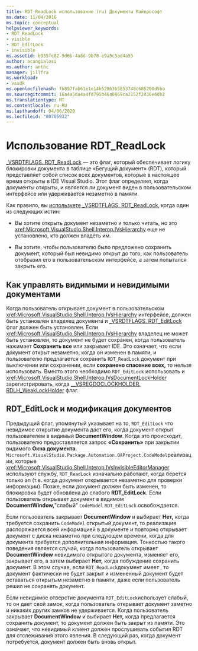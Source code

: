 ```yaml
---
title: RDT_ReadLock использование (ru) Документы Майкрософт
ms.date: 11/04/2016
ms.topic: conceptual
helpviewer_keywords:
- RDT_ReadLock
- visible
- RDT_EditLock
- invisible
ms.assetid: b935fc82-9d6b-4a8d-9b70-e9a5c5ad4a55
author: acangialosi
ms.author: anthc
manager: jillfra
ms.workload:
- vssdk
ms.openlocfilehash: fb897fab61e1e14b52863b5853748c685200d5ba
ms.sourcegitcommit: 16a4a5da4a4fd795b46a0869ca2152f2d36e6db2
ms.translationtype: MT
ms.contentlocale: ru-RU
ms.lasthandoff: 04/06/2020
ms.locfileid: "80705932"
---
```

# <a name="rdt_readlock-usage"></a>Использование RDT_ReadLock

[_VSRDTFLAGS. RDT_ReadLock](<xref:Microsoft.VisualStudio.Shell.Interop._VSRDTFLAGS.RDT_ReadLock>) — это флаг, который обеспечивает логику блокировки документа в таблице «Бегущий документ» (RDT), который представляет собой список всех документов, которые в настоящее время открыты в IDE Visual Studio. Этот флаг определяет, когда документы открыты, и является ли документ виден в пользовательском интерфейсе или удерживается незаметно в памяти.

Как правило, вы [используете _VSRDTFLAGS. RDT_ReadLock,](<xref:Microsoft.VisualStudio.Shell.Interop._VSRDTFLAGS.RDT_ReadLock>) когда один из следующих истин:

- Вы хотите открыть документ незаметно и только читать, но это <xref:Microsoft.VisualStudio.Shell.Interop.IVsHierarchy> еще не установлено, кто должен владеть им.

- Вы хотите, чтобы пользователю было предложено сохранить документ, который был невидимо открыт до того, как пользователь отобразил его в пользовательском интерфейсе, а затем попытался закрыть его.

## <a name="how-to-manage-visible-and-invisible-documents"></a>Как управлять видимыми и невидимыми документами

Когда пользователь открывает документ в пользовательском <xref:Microsoft.VisualStudio.Shell.Interop.IVsHierarchy> интерфейсе, должен быть установлен владелец документа и [_VSRDTFLAGS. RDT_EditLock](<xref:Microsoft.VisualStudio.Shell.Interop._VSRDTFLAGS.RDT_EditLock>) флаг должен быть установлен. Если <xref:Microsoft.VisualStudio.Shell.Interop.IVsHierarchy> владелец не может быть установлен, то документ не будет сохранен, когда пользователь нажимает **Сохранить все** или закрывает IDE. Это означает, что если документ открыт незаметно, когда он изменен в памяти, и пользователю предлагается сохранить `RDT_ReadLock` документ при выключении или сохранении, если **сохранено спасение всех,** то нельзя использовать. Вместо этого необходимо `RDT_EditLock` использовать и <xref:Microsoft.VisualStudio.Shell.Interop.IVsDocumentLockHolder> зарегистрировать, когда [__VSREGDOCLOCKHOLDER. RDLH_WeakLockHolder](<xref:Microsoft.VisualStudio.Shell.Interop.__VSREGDOCLOCKHOLDER.RDLH_WeakLockHolder>) флаг.

## <a name="rdt_editlock-and-document-modification"></a>RDT_EditLock и модификация документов

Предыдущий флаг, упомянутый указывает на то, `RDT_EditLock` что невидимое открытие документа даст его, когда документ открыт пользователем в видимый **DocumentWindow**. Когда это происходит, пользователю предоставляется запрос **«Сохранить»** при закрытии видимого **Окна документа.** `Microsoft.VisualStudio.Package.Automation.OAProject.CodeModel`реализации, которые <xref:Microsoft.VisualStudio.Shell.Interop.IVsInvisibleEditorManager> используют службу, `RDT_ReadLock` изначально работают, когда берется только an (т.е. когда документ открывается незаметно для проверки информации). Позже, если документ должен быть изменен, то блокировка будет обновлена до слабого **RDT_EditLock.** Если пользователь открывает документ в видимом **DocumentWindow,**"слабый" `CodeModel` `RDT_EditLock` освобождается.

Если пользователь закрывает **DocumentWindow** и выбирает **Нет,** когда требуется сохранить `CodeModel` открытый документ, то реализация распоряжается всей информацией в документе и повторно открывает документ с диска незаметно при следующем времени, когда для документа требуется дополнительная информация. Тонкостью такого поведения является случай, когда пользователь открывает **DocumentWindow** невидимого открытого документа, изменяет его, закрывает его, а затем выбирает **Нет,** когда побуждение сохранить документ. В этом случае, если `RDT_ReadLock`документ имеет , то документ фактически не будет закрыт и измененный документ будет оставаться открытым незаметно в памяти, даже если пользователь решил не сохранять документ.

Если невидимое отверстие документа `RDT_EditLock`использует слабый, то он дает свой замок, когда пользователь открывает документ заметно и никаких других замков не удерживается. Когда пользователь закрывает **DocumentWindow** и выбирает **Нет,** когда предлагается сохранить документ, то документ должен быть закрыт из памяти. Это означает, что невидимый клиент должен прослушивать события RDT для отслеживания этого явления. В следующий раз, когда документ потребуется, документ должен быть вновь открыт.
